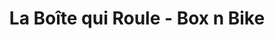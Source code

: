 ---
title: "La Boîte qui Roule - Box n Bike"
url: /ferrieres-en-gatinais/la-boite-qui-roule-box-n-bike/
shop: Fahrrad
---